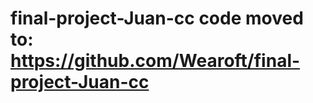 final-project-Juan-cc code moved to: https://github.com/Wearoft/final-project-Juan-cc
=====================
